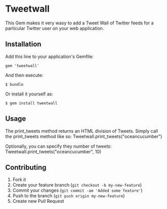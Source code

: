 # Tweetwall

This Gem makes it very wasy to add a Tweet Wall of Twitter feeds for a particular Twitter user
on your web application.

## Installation

Add this line to your application's Gemfile:

    gem 'tweetwall'

And then execute:

    $ bundle

Or install it yourself as:

    $ gem install tweetwall

## Usage

The print_tweets method returns an HTML division of Tweets.
Simply call the print_tweets method like so:
Tweetwall.print_tweets("oceancucumber")

Optionally, you can specify they number of tweets:
Tweetwall.print_tweets("oceancucumber", 10)

## Contributing

1. Fork it
2. Create your feature branch (`git checkout -b my-new-feature`)
3. Commit your changes (`git commit -am 'Added some feature'`)
4. Push to the branch (`git push origin my-new-feature`)
5. Create new Pull Request
